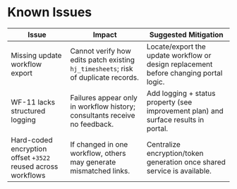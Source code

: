 # Known Issues

| Issue | Impact | Suggested Mitigation |
| --- | --- | --- |
| Missing update workflow export | Cannot verify how edits patch existing `hj_timesheets`; risk of duplicate records. | Locate/export the update workflow or design replacement before changing portal logic. |
| WF-11 lacks structured logging | Failures appear only in workflow history; consultants receive no feedback. | Add logging + status property (see improvement plan) and surface results in portal. |
| Hard-coded encryption offset `+3522` reused across workflows | If changed in one workflow, others may generate mismatched links. | Centralize encryption/token generation once shared service is available. |
